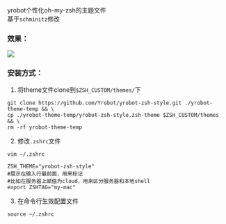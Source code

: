 yrobot个性化oh-my-zsh的主题文件  
基于`schminitz`修改  
### 效果：
![](https://tva1.sinaimg.cn/large/006tNbRwly1gan03cxtaxj30dj04maae.jpg)

### 安装方式：
1. 将theme文件clone到`$ZSH_CUSTOM/themes/`下
```
git clone https://github.com/Yrobot/yrobot-zsh-style.git ./yrobot-theme-temp && \
cp ./yrobot-theme-temp/yrobot-zsh-style.zsh-theme $ZSH_CUSTOM/themes && \
rm -rf yrobot-theme-temp
```
2. 修改`.zshrc`文件      
```
vim ~/.zshrc
```

```
ZSH_THEME="yrobot-zsh-style"
#展示在输入行最前面，用来标记
#比如在服务器上赋值为cloud，用来区分服务器和本地shell
export ZSHTAG="my-mac" 
```
3. 在命令行生效配置文件
```
source ~/.zshrc
```
